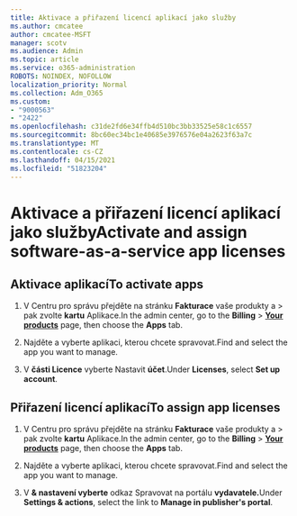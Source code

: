 ```yaml
---
title: Aktivace a přiřazení licencí aplikací jako služby
ms.author: cmcatee
author: cmcatee-MSFT
manager: scotv
ms.audience: Admin
ms.topic: article
ms.service: o365-administration
ROBOTS: NOINDEX, NOFOLLOW
localization_priority: Normal
ms.collection: Adm_O365
ms.custom:
- "9000563"
- "2422"
ms.openlocfilehash: c31de2fd6e34ffb4d510bc3bb33525e58c1c6557
ms.sourcegitcommit: 8bc60ec34bc1e40685e3976576e04a2623f63a7c
ms.translationtype: MT
ms.contentlocale: cs-CZ
ms.lasthandoff: 04/15/2021
ms.locfileid: "51823204"
---
```

# <a name="activate-and-assign-software-as-a-service-app-licenses"></a><span data-ttu-id="9ceab-102">Aktivace a přiřazení licencí aplikací jako služby</span><span class="sxs-lookup"><span data-stu-id="9ceab-102">Activate and assign software-as-a-service app licenses</span></span> 

## <a name="to-activate-apps"></a><span data-ttu-id="9ceab-103">Aktivace aplikací</span><span class="sxs-lookup"><span data-stu-id="9ceab-103">To activate apps</span></span>

1. <span data-ttu-id="9ceab-104">V Centru pro správu přejděte na stránku **Fakturace** vaše produkty a  >  **[](https://go.microsoft.com/fwlink/p/?linkid=842054)** pak zvolte **kartu** Aplikace.</span><span class="sxs-lookup"><span data-stu-id="9ceab-104">In the admin center, go to the **Billing** > **[Your products](https://go.microsoft.com/fwlink/p/?linkid=842054)** page, then choose the **Apps** tab.</span></span>

2. <span data-ttu-id="9ceab-105">Najděte a vyberte aplikaci, kterou chcete spravovat.</span><span class="sxs-lookup"><span data-stu-id="9ceab-105">Find and select the app you want to manage.</span></span>

3. <span data-ttu-id="9ceab-106">V **části Licence** vyberte Nastavit **účet**.</span><span class="sxs-lookup"><span data-stu-id="9ceab-106">Under **Licenses**, select **Set up account**.</span></span>  

## <a name="to-assign-app-licenses"></a><span data-ttu-id="9ceab-107">Přiřazení licencí aplikací</span><span class="sxs-lookup"><span data-stu-id="9ceab-107">To assign app licenses</span></span>

1. <span data-ttu-id="9ceab-108">V Centru pro správu přejděte na stránku **Fakturace** vaše produkty a  >  **[](https://go.microsoft.com/fwlink/p/?linkid=842054)** pak zvolte **kartu** Aplikace.</span><span class="sxs-lookup"><span data-stu-id="9ceab-108">In the admin center, go to the **Billing** > **[Your products](https://go.microsoft.com/fwlink/p/?linkid=842054)** page, then choose the **Apps** tab.</span></span>

2. <span data-ttu-id="9ceab-109">Najděte a vyberte aplikaci, kterou chcete spravovat.</span><span class="sxs-lookup"><span data-stu-id="9ceab-109">Find and select the app you want to manage.</span></span>  

3. <span data-ttu-id="9ceab-110">V **& nastavení vyberte** odkaz Spravovat na portálu **vydavatele.**</span><span class="sxs-lookup"><span data-stu-id="9ceab-110">Under **Settings & actions**, select the link to **Manage in publisher's portal**.</span></span>